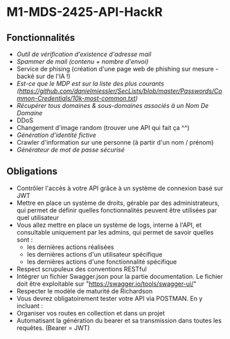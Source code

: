 # M1-MDS-2425-API-HackR

## Fonctionnalités

- *Outil de vérification d'existence d'adresse mail*
- *Spammer de mail (contenu + nombre d'envoi)*
- Service de phising (création d'une page web de phishing sur mesure - backé sur de l'IA !)
- *Est-ce que le MDP est sur la liste des plus courants (https://github.com/danielmiessler/SecLists/blob/master/Passwords/Common-Credentials/10k-most-common.txt)*
- *Récupérer tous domaines & sous-domaines associés à un Nom De Domaine*
- DDoS
- Changement d'image random (trouver une API qui fait ça ^^)
- *Génération d'identité fictive*
- Crawler d'information sur une personne (à partir d'un nom / prénom)
- *Générateur de mot de passe sécurisé*

## Obligations

- Contrôler l'accès à votre API grâce à un système de connexion basé sur JWT
- Mettre en place un système de droits, gérable par des administrateurs, qui permet de définir quelles fonctionnalités peuvent être utilisées par quel utilisateur
- Vous allez mettre en place un système de logs, interne à l'API, et consultable uniquement par les admins, qui permet de savoir quelles sont :
    - les dernières actions réalisées
    - les dernières actions d'un utilisateur spécifique
    - les dernières actions d'une fonctionnalité spécifique
- Respect scrupuleux des conventions RESTful
- Intégrer un fichier Swagger.json pour la partie documentation. Le fichier doit être exploitable sur "https://swagger.io/tools/swagger-ui/"
- Respecter le modèle de maturité de Richardson
- Vous devrez obligatoirement tester votre API via POSTMAN. En y incluant :
- Organiser vos routes en collection et dans un projet
- Automatisant la génération du bearer et sa transmission dans toutes les requêtes. (Bearer = JWT)
